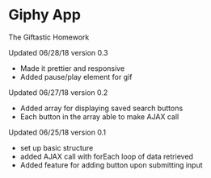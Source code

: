 # Giphy App
The Giftastic Homework

Updated 06/28/18 version 0.3
- Made it prettier and responsive
- Added pause/play element for gif

Updated 06/27/18 version 0.2
- Added array for displaying saved search buttons
- Each button in the array able to make AJAX call

Updated 06/25/18 version 0.1
- set up basic structure
- added AJAX call with forEach loop of data retrieved
- Added feature for adding button upon submitting input
